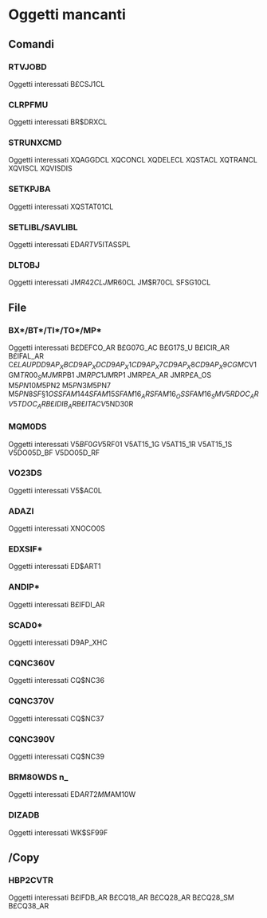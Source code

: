 # Oggetti mancanti
## Comandi
### RTVJOBD
  Oggetti interessati
  B£CSJ1CL
### CLRPFMU
  Oggetti interessati
  BR$DRXCL
### STRUNXCMD
  Oggetti interessati
  XQAGGDCL    XQCONCL     XQDELECL    XQSTACL     XQTRANCL    XQVISCL     XQVISDIS
### SETKPJBA
  Oggetti interessati
  XQSTAT01CL
### SETLIBL/SAVLIBL
  Oggetti interessati
  ED$ART      V5$ITASSPL
### DLTOBJ
  Oggetti interessati
  JM$R42CL    JM$R60CL    JM$R70CL    SFSG10CL
## File
### BX*/BT*/TI*/TO*/MP*
  Oggetti interessati
  B£DEFCO_AR  B£G07G_AC   B£G17S_U    B£ICIR_AR   B£IFAL_AR   C£$LAUPD    D9AP_XBC    D9AP_XDC
  D9AP_X1C    D9AP_X7C    D9AP_X8C    D9AP_X9C    GM$CV1      GM$TR00_SM  JM$RPB1     JM$RPC1
  JM$RP1      JMRP£A_AR   JMRP£A_OS   M5$PN10     M5$PN2      M5$PN3      M5$PN7      M5$PN8
  SF§1OS      SFAM144     SFAM15      SFAM16_AR   SFAM16_OS   SFAM16_SM   V5RDOC_AR   V5TDOC_AR
  B£IDIB_AR   B£ITAC      V5$ND30R
### MQM0DS
  Oggetti interessati
  V5$BF0G     V5$RF01     V5AT15_1G   V5AT15_1R   V5AT15_1S   V5DO05D_BF  V5DO05D_RF
### VO23DS
  Oggetti interessati
  V5$AC0L
### ADAZI
  Oggetti interessati
  XNOCO0S
### EDXSIF*
  Oggetti interessati
  ED$ART1
### ANDIP*
  Oggetti interessati
  B£IFDI_AR
### SCAD0*
  Oggetti interessati
  D9AP_XHC
### CQNC360V
  Oggetti interessati
  CQ$NC36
### CQNC370V
  Oggetti interessati
  CQ$NC37
### CQNC390V
  Oggetti interessati
  CQ$NC39
### BRM80WDS n_
  Oggetti interessati
  ED$ART2     MM$AM10W
### DIZADB
  Oggetti interessati
  WK$SF99F
## /Copy
### HBP2CVTR
  Oggetti interessati
  B£IFDB_AR   B£CQ18_AR   B£CQ28_AR   B£CQ28_SM   B£CQ38_AR

